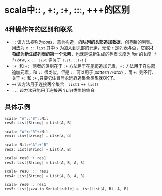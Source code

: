 # scala中:: , +:, :+, :::, +++的区别

## 4种操作符的区别和联系

- `::` 该方法被称为*cons*，意为构造，**向队列的头部追加数据**，创造新的列表。用法为 `x :: list`,其中 `x` 为加入到头部的元素，无论 `x` 是列表与否，它都**只将成为新生成列表的第一个元素**，也就是说新生成的列表长度为 *list* 的长度 *＋1* ( *btw*, `x :: list` 等价于 `list.::(x)` )
- `:+ ` 和 `+: ` 两者的区别在于 `:+` 方法用于在<u>尾部</u>追加元素，`+:` 方法用于在<u>头部</u>追加元素，和 `::` 很类似，但是 `::` 可以用于 *pattern match* ，而 `+:` 则不行. 关于  `+:` 和 `:+` ,只要记住冒号永远靠近集合类型就OK了。
- `++` 该方法用于连接两个集合，`list1 ++ list2`
- `:::` 该方法只能用于连接两个*List*类型的集合

## 具体示例

```scala
scala> "A"::"B"::Nil
res0: List[String] = List(A, B)

scala> "A"+:"B"+:Nil
res1: List[String] = List(A, B)

scala> Nil:+"A":+"B"
res2: List[String] = List(A, B)

scala> res0 ++ res1
res3: List[String] = List(A, B, A, B)

scala> res0 ::: res1
res4: List[String] = List(A, B, A, B)

scala> res0 :: res1
res5: List[java.io.Serializable] = List(List(A, B), A, B)
```